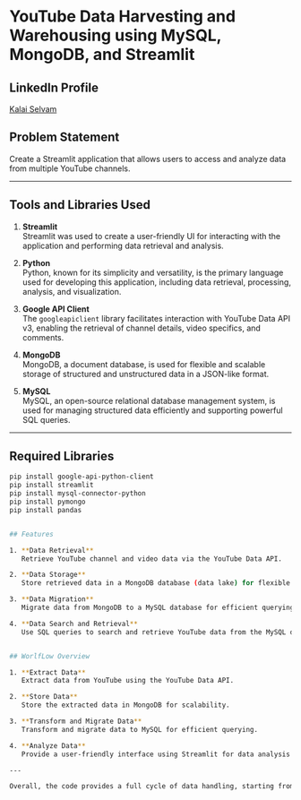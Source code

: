 # YouTube Data Harvesting and Warehousing using MySQL, MongoDB, and Streamlit

## LinkedIn Profile
[Kalai Selvam](https://www.linkedin.com/in/kalai-selvam-55428126a)

## Problem Statement
Create a Streamlit application that allows users to access and analyze data from multiple YouTube channels.

---

## Tools and Libraries Used

1. **Streamlit**  
   Streamlit was used to create a user-friendly UI for interacting with the application and performing data retrieval and analysis.

2. **Python**  
   Python, known for its simplicity and versatility, is the primary language used for developing this application, including data retrieval, processing, analysis, and visualization.

3. **Google API Client**  
   The `googleapiclient` library facilitates interaction with YouTube Data API v3, enabling the retrieval of channel details, video specifics, and comments.

4. **MongoDB**  
   MongoDB, a document database, is used for flexible and scalable storage of structured and unstructured data in a JSON-like format.

5. **MySQL**  
   MySQL, an open-source relational database management system, is used for managing structured data efficiently and supporting powerful SQL queries.

---

## Required Libraries

```bash
pip install google-api-python-client
pip install streamlit
pip install mysql-connector-python
pip install pymongo
pip install pandas


## Features

1. **Data Retrieval**  
   Retrieve YouTube channel and video data via the YouTube Data API.

2. **Data Storage**  
   Store retrieved data in a MongoDB database (data lake) for flexible and scalable storage.

3. **Data Migration**  
   Migrate data from MongoDB to a MySQL database for efficient querying and analysis.

4. **Data Search and Retrieval**  
   Use SQL queries to search and retrieve YouTube data from the MySQL database, offering various search options.


## WorlfLow Overview

1. **Extract Data**  
   Extract data from YouTube using the YouTube Data API.

2. **Store Data**  
   Store the extracted data in MongoDB for scalability.

3. **Transform and Migrate Data**  
   Transform and migrate data to MySQL for efficient querying.

4. **Analyze Data**  
   Provide a user-friendly interface using Streamlit for data analysis and visualization.

---

Overall, the code provides a full cycle of data handling, starting from extraction from YouTube, warehousing in MongoDB, transformation, then moving to MySQL, and finally, offering a querying interface through Streamlit.
